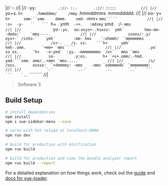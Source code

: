                                                       
                                                                                                    
|//                  :-                                                                                //|
|//                 -yy:               `         .://-`      `::.       .://:`    ::::::::`            //|
|//                `yo+s.             `h+      .hmmddmm/     /mmy`    .hmmddmms` `mmmddddd:            //|
|//                oo- y+             `h+      smm-``smm.    dmmm-    smd-` :mm+ `mms`````             //|
|//               :s+  -y-   ``   ``` `h+  .   ymh`  .++.   :mdsmy`   smd`  `:/- `mms                  //|
|//              `yo``-:yo.  oo:osys+-.hsoss:  ymh`         hmo-mm-   -dmdo:`    `mmy----.             //|
|//              ssoos/:.y/  oys+-` /ssho-`    ymh`        :mm- hms    `:ohmmh/  `mmmmmmms             //|
|//             /s+-.    /s. ss:    ```h+      ymh`        hmh-.omm.       `+mm+ `mms`````             //|
|//            .yo`       so`os.      `h+   -o:ymd`  :yy. -mmmmmmmmo  /o+`   mms `mms                  //|
|//            so-        .y:os.       h+ `+s+.omm/.-hmd. ymd.```smm. omm/..+mm+ `mms.....`            //|
|//           /s/          /oss.       ososo:  `+dmmmmy: -mmo    -mmo `odmmmmdo` `mmmmmmmm:            //|
|//           `-`           ..-`        .-.       `..`    ```     ```    `..``    `````````            //|
          

> Software 3

## Build Setup

``` bash
# install dependencies
npm install
npm i vue-sidebar-menu --save

# serve with hot reload at localhost:8080
npm run dev

# build for production with minification
npm run build

# build for production and view the bundle analyzer report
npm run build --report
```

For a detailed explanation on how things work, check out the [guide](http://vuejs-templates.github.io/webpack/) and [docs for vue-loader](http://vuejs.github.io/vue-loader).

